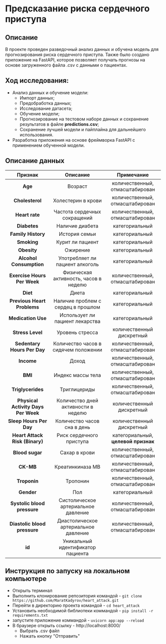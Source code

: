 # Предсказание риска сердечного приступа

## Описание
В проекте проведен разведочный анализ данных и обучена модель для прогнозирования риска сердечного приступа. Также было создано приложение на FastAPI, которое позволяет получать прогнозы на основе загруженного файла .csv с данными о пациентах.

## Ход исследования:
- Анализ данных и обучение модели:
  - Импорт данных;
  - Предобработка данных;
  - Исследование датасета;
  - Обучение модели;
  - Прогнозирование на тестовом наборе данных и сохранение результатов в файле **predictions.csv**;
  - Сохранение лучшей модели и пайплайна для дальнейшего использования.
- Разработка приложения на основе фреймворка FastAPI с применением обученной модели.

## Описание данных
| Признак | Описание |             Примечание              |
|:--:|:--:|:-----------------------------------:|
| **Age** | Возраст |   количественный, отмасштабирован   |
| **Cholesterol** | Холестерин в крови |   количественный, отмасштабирован   |
| **Heart rate** | Частота сердечных сокращений |   количественный, отмасштабирован   |
| **Diabetes** | Наличие диабета |           категориальный            |
| **Family History** | История семьи |           категориальный            |
| **Smoking** | Курит ли пациент |           категориальный            |
| **Obesity** | Ожирение |           категориальный            |
| **Alcohol Consumption** | Употребляет ли пациент алкоголь |           категориальный            |
| **Exercise Hours Per Week** | Физическая активность, часов в неделю |   количественный, отмасштабирован   |
| **Diet** | Диета |           категориальный            |
| **Previous Heart Problems** | Наличие проблем с сердец в прошлом |           категориальный            |
| **Medication Use** | Использует ли пациент лекарства |           категориальный            |
| **Stress Level** | Уровень стресса |      количественный дискретный      |
| **Sedentary Hours Per Day** | Количество часов в сидячем положении |   количественный, отмасштабирован   |
| **Income** | Доход |   количественный, отмасштабирован   |
| **BMI** | Индекс массы тела |   количественный, отмасштабирован   |
| **Triglycerides** | Триглицериды |   количественный, отмасштабирован   | 
| **Physical Activity Days Per Week** | Количество дней активности в неделю |      количественный дискретный      |
| **Sleep Hours Per Day** | Количество часов сна в день |      количественный дискретный      |
| **Heart Attack Risk (Binary)** | Риск сердечного приступа | категориальный, **целевой признак** |
| **Blood sugar** | Сахар в крови |   количественный, отмасштабирован   | 
| **CK-MB** | Креатинкиназа МВ |   количественный, отмасштабирован   | 
| **Troponin** | Тропонин |   количественный, отмасштабирован   | 
| **Gender** | Пол |           категориальный            |
| **Systolic blood pressure** | Систолическое артериальное давление |   количественный, отмасштабирован   |
| **Diastolic blood pressure** | Диастолическое артериальное давление |   количественный, отмасштабирован   |
| **id** | Уникальный идентификатор пациента |

## Инструкция по запуску на локальном компьютере
- Открыть терминал
- Выполнить клонирование репозитория командой - `git clone https://github.com/MaratKadyrov/heart_attack.git`
- Перейти в директорию проекта командой - `cd heart_attack`
- Установить необходимой библиотеки коммандой - `pip install -r requirements.txt`
- запустите приложение коммандой - `uvicorn app:app --reload`
- В браузере открыть ссылку - http://localhost:8000/
  - Выбрать .csv файл
  - Нажать кнопку "Отправить"

